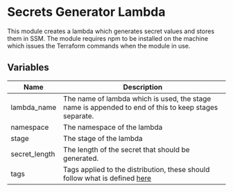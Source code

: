 # Secrets Generator Lambda

This module creates a lambda which generates secret values and stores them in SSM. The module requires npm to be installed on the machine which issues the Terraform commands when the module in use.

## Variables

| Name          | Description                                                                                                                                                        |
| ------------- | ------------------------------------------------------------------------------------------------------------------------------------------------------------------ |
| lambda_name   | The name of lambda which is used, the stage name is appended to end of this to keep stages separate.                                                                                       |
| namespace     | The namespace of the lambda                                                                                                                                        |
| stage         | The stage of the lambda                                                                                                                                            |
| secret_length | The length of the secret that should be generated.                                                                                                                 |
| tags          | Tags applied to the distribution, these should follow what is defined [here](https://github.com/Adaptavist/terraform-compliance/blob/master/features/tags.feature) |
